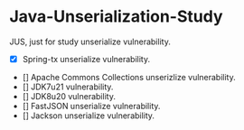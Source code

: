# Java-Unserialization-Study
JUS, just for study unserialize vulnerability.

- [x] Spring-tx unserialize vulnerability.
- [] Apache Commons Collections unserizlize vulnerability.
- [] JDK7u21 vulnerability.
- [] JDK8u20 vulnerability.
- [] FastJSON unserialize vulnerability.
- [] Jackson unserialize vulnerability.